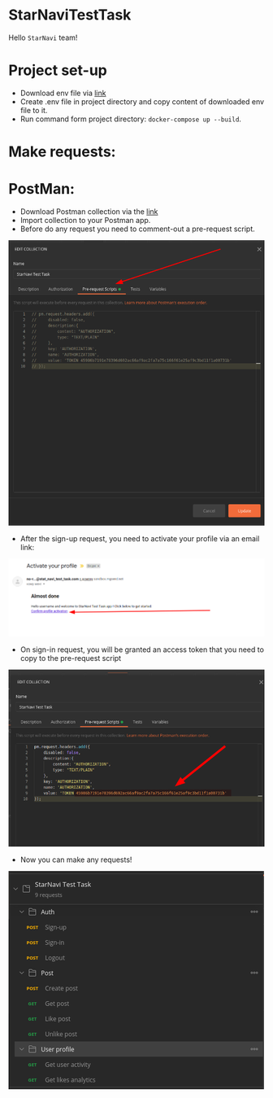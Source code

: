 # StarNaviTestTask
Hello `StarNavi` team!

# Project set-up
- Download env file via [link](https://drive.google.com/file/d/1YoOhk-24C_4HMwmra4xUQDD5NUk0tk-I/view?usp=sharing)
- Create .env file in project directory and copy content of downloaded env file to it.
- Run command form project directory: `docker-compose up --build`.


# Make requests:
# PostMan:
- Download Postman collection via the [link](https://drive.google.com/file/d/1tmUilsQqvupYvHF10zsTleJnUTczIuvE/view?usp=sharing)
- Import collection to your Postman app.
- Before do any request you need to comment-out a pre-request script. 

![img.png](images/img.png)
  
- After the sign-up request, you need to activate your profile via an email link:

![img_1.png](images/img_1.png)
  
- On sign-in request, you will be granted an access token that you need to copy to the pre-request script

![img_2.png](images/img_2.png)
  
- Now you can make any requests!

![img_3.png](images/img_3.png)
